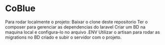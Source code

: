 # CoBlue
Para rodar localmente o projeto:
Baixar o clone deste repositorio
Ter o composer para gerenciar as dependencias do laravel
Criar um BD na maquina local e configura-lo no arquivo .ENV
Utilizar o artisan para rodar as migrations no BD criado e subir o servidor com o projeto.
